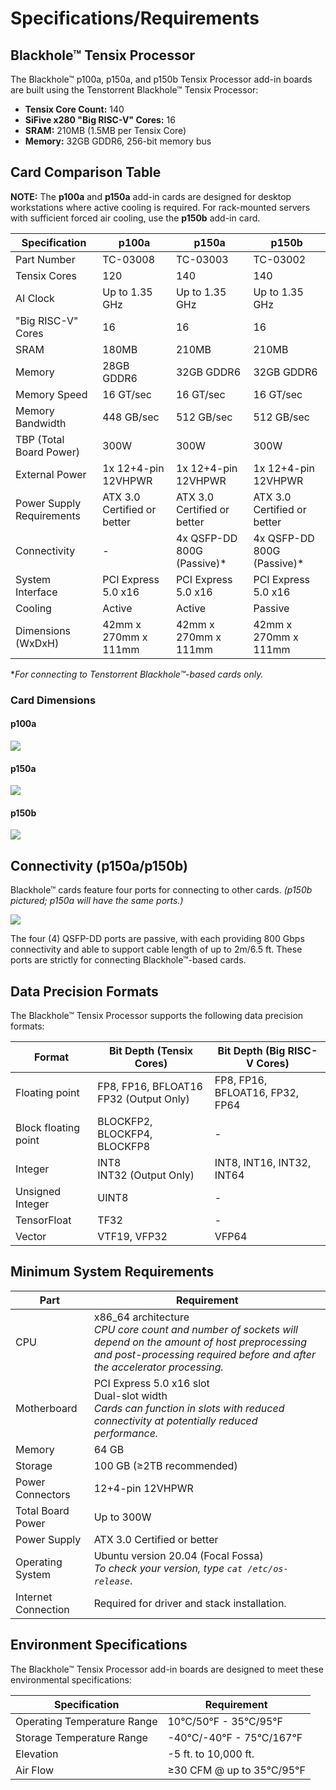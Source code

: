 # Specifications/Requirements

## Blackhole™ Tensix Processor

The Blackhole™ p100a, p150a, and p150b Tensix Processor add-in boards are built using the Tenstorrent Blackhole™ Tensix Processor:

- **Tensix Core Count:** 140
- **SiFive x280 "Big RISC-V" Cores:** 16
- **SRAM:** 210MB (1.5MB per Tensix Core)
- **Memory:** 32GB GDDR6, 256-bit memory bus

## Card Comparison Table

**NOTE:** The **p100a** and **p150a** add-in cards are designed for desktop workstations where active cooling is required. For rack-mounted servers with sufficient forced air cooling, use the **p150b** add-in card.

| Specification             | p100a                       | p150a                       | p150b                       |
| ------------------------- | --------------------------- | --------------------------- | --------------------------- |
| Part Number               | TC-03008                    | TC-03003                    | TC-03002                    |
| Tensix Cores              | 120                         | 140                         | 140                         |
| AI Clock                  | Up to 1.35 GHz              | Up to 1.35 GHz              | Up to 1.35 GHz              |
| "Big RISC-V" Cores        | 16                          | 16                          | 16                          |
| SRAM                      | 180MB                       | 210MB                       | 210MB                       |
| Memory                    | 28GB GDDR6                  | 32GB GDDR6                  | 32GB GDDR6                  |
| Memory Speed              | 16 GT/sec                   | 16 GT/sec                   | 16 GT/sec                   |
| Memory Bandwidth          | 448 GB/sec                  | 512 GB/sec                  | 512 GB/sec                  |
| TBP (Total Board Power)   | 300W                        | 300W                        | 300W                        |
| External Power            | 1x 12+4-pin 12VHPWR         | 1x 12+4-pin 12VHPWR         | 1x 12+4-pin 12VHPWR         |
| Power Supply Requirements | ATX 3.0 Certified or better | ATX 3.0 Certified or better | ATX 3.0 Certified or better |
| Connectivity              | -                           | 4x QSFP-DD 800G (Passive)*  | 4x QSFP-DD 800G (Passive)*  |
| System Interface          | PCI Express 5.0 x16         | PCI Express 5.0 x16         | PCI Express 5.0 x16         |
| Cooling                   | Active                      | Active                      | Passive                     |
| Dimensions (WxDxH)        | 42mm x 270mm x 111mm        | 42mm x 270mm x 111mm        | 42mm x 270mm x 111mm        |

**For connecting to Tenstorrent Blackhole™-based cards only.*

### Card Dimensions

#### p100a

![](./images/bh_p100a_dimensions.png)

#### p150a

![](./images/bh_p150a_dimensions.png)

#### p150b

![](./images/bh_p150b_dimensions.png)

## Connectivity (p150a/p150b)

Blackhole™ cards feature four ports for connecting to other cards. *(p150b pictured; p150a will have the same ports.)*

![](./images/bh_portspec.png)

The four (4) QSFP-DD ports are passive, with each providing 800 Gbps connectivity and able to support cable length of up to 2m/6.5 ft. These ports are strictly for connecting Blackhole™-based cards.

## Data Precision Formats

The Blackhole™ Tensix Processor supports the following data precision formats:

| Format               | Bit Depth (Tensix Cores)                    | Bit Depth (Big RISC-V Cores)    |
| -------------------- | ------------------------------------------- | ------------------------------- |
| Floating point       | FP8, FP16, BFLOAT16<br />FP32 (Output Only) | FP8, FP16, BFLOAT16, FP32, FP64 |
| Block floating point | BLOCKFP2, BLOCKFP4, BLOCKFP8                | -                               |
| Integer              | INT8<br />INT32 (Output Only)               | INT8, INT16, INT32, INT64       |
| Unsigned Integer     | UINT8                                       | -                               |
| TensorFloat          | TF32                                        | -                               |
| Vector               | VTF19, VFP32                                | VFP64                           |

## Minimum System Requirements

| Part                | Requirement                                                  |
| ------------------- | ------------------------------------------------------------ |
| CPU                 | x86_64 architecture<br />*CPU core count and number of sockets will depend on the amount of host preprocessing and post-processing required before and after the accelerator processing.* |
| Motherboard         | PCI Express 5.0 x16 slot<br />Dual-slot width<br />*Cards can function in slots with reduced connectivity at potentially reduced performance.* |
| Memory              | 64 GB                                                        |
| Storage             | 100 GB (≥2TB recommended)                                    |
| Power Connectors    | 12+4-pin 12VHPWR                                             |
| Total Board Power   | Up to 300W                                                   |
| Power Supply        | ATX 3.0 Certified or better                                  |
| Operating System    | Ubuntu version 20.04 (Focal Fossa)<br />*To check your version, type `cat /etc/os-release`*. |
| Internet Connection | Required for driver and stack installation.                  |

## Environment Specifications

The Blackhole™ Tensix Processor add-in boards are designed to meet these environmental specifications:

| Specification               | Requirement               |
| --------------------------- | ------------------------- |
| Operating Temperature Range | 10°C/50°F - 35°C/95°F     |
| Storage Temperature Range   | -40°C/-40°F - 75°C/167°F  |
| Elevation                   | -5 ft. to 10,000 ft.      |
| Air Flow                    | ≥30 CFM @ up to 35°C/95°F |

